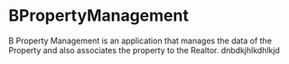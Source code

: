 # BPropertyManagement
B Property Management is an application that manages the data of the Property and also associates the property to the Realtor.
dnbdkjhlkdhlkjd
